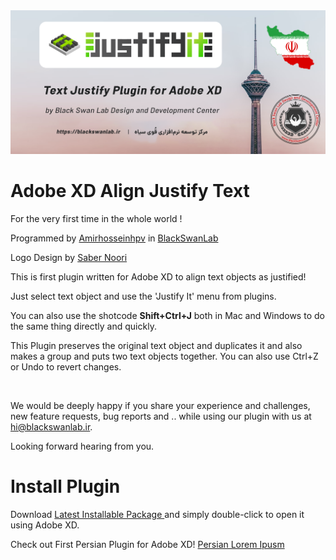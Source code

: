<img src='banner.png' />

Adobe XD Align Justify Text
==============================

For the very first time in the whole world !

Programmed by [Amirhosseinhpv](https://amirhosseinhpv.ir/) in [BlackSwanLab](https://blackswanlab.ir/)

Logo Design by [Saber Noori](https://www.instagram.com/Sabernoorii/)


This is first plugin written for Adobe XD to align text objects as justified!

Just select text object and use the 'Justify It' menu from plugins.

You can also use the shotcode **Shift+Ctrl+J** both in Mac and Windows to do the same thing directly and quickly.

This Plugin preserves the original text object and duplicates it and also makes a group and puts two text objects together. You can also use Ctrl+Z or Undo to revert changes.

 

We would be deeply happy if you share your experience and challenges, new
feature requests, bug reports and .. while using our plugin with us at
hi@blackswanlab.ir.

Looking forward hearing from you.

Install Plugin
==============================
Download [Latest Installable Package ](https://github.com/amirhosseinhpv/adobe-xd-justify-it/releases) and simply double-click to open it using Adobe XD.

Check out First Persian Plugin for Adobe XD! [Persian Lorem Ipusm](https://amirhosseinhpv.github.io/adobe-xd-lorem-saz/)
